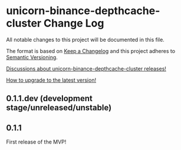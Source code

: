# unicorn-binance-depthcache-cluster Change Log

All notable changes to this project will be documented in this file.

The format is based on [Keep a Changelog](http://keepachangelog.com/) and this project adheres to 
[Semantic Versioning](http://semver.org/).

[Discussions about unicorn-binance-depthcache-cluster releases!](https://github.com/LUCIT-Systems-and-Development/unicorn-binance-depthcache-cluster/discussions/categories/releases)

[How to upgrade to the latest version!](https://unicorn-binance-depthcache-cluster.docs.lucit.tech/readme.html#installation-and-upgrade)

## 0.1.1.dev (development stage/unreleased/unstable)

## 0.1.1
First release of the MVP!